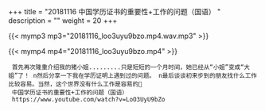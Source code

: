 +++
title = "20181116  中国学历证书的重要性+工作的问题（国语） "
description = ""
weight = 20
+++

{{< mymp3 mp3="20181116_loo3uyu9bzo.mp4.wav.mp3" >}}

{{< mymp4 mp4="20181116_loo3uyu9bzo.mp4" >}}

     首先再次隆重介绍我的猪小姐.........只是短短的一个月时间，她已经从“小姐”变成“大姐”了！ n然后分享一下我在学历证明上遇到过的问题。 n最后谈谈初来步到的朋友找什么工作比较容易。当然，这个世界没有什么工作是容易的🤪 
     中国学历证书的重要性+工作的问题（国语） 
     https://www.youtube.com/watch?v=LoO3UyU9bZo 
